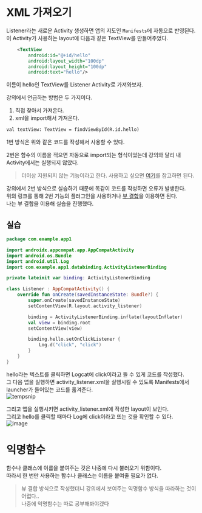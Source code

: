 # XML 가져오기

Listener라는 새로운 Activity 생성하면 앱의 지도인 `Manifests`에 자동으로 반영된다.  
이 Activity가 사용하는 layout에 다음과 같은 TextView를 만들어주었다.

```xml
    <TextView
        android:id="@+id/hello"
        android:layout_width="100dp"
        android:layout_height="100dp"
        android:text="hello"/>
```
이름이 hello인 TextView를 Listener Activity로 가져와보자. 

강의에서 언급하는 방법은 두 가지이다.
1) 직접 찾아서 가져온다.
2) xml을 import해서 가져온다.

```xml
val textView: TextView = findViewById(R.id.hello)
```
1번 방식은 위와 같은 코드를 작성해서 사용할 수 있다.

2번은 함수의 이름을 적으면 자동으로 import되는 형식이었는데 강의와 달리 내 Activity에서는 실행되지 않았다.
> 더이상 지원되지 않는 기능이라고 한다. 사용하고 싶으면 [여기](https://blog.naver.com/oklmg/222154501486)를 참고하면 된다.

강의에서 2번 방식으로 실습하기 때문에 똑같이 코드를 작성하면 오류가 발생한다.  
위의 링크를 통해 2번 기능의 플러그인을 사용하거나 [뷰 결합](https://sudaltokki.tistory.com/9)을 이용하면 된다.  
나는 뷰 결합을 이용해 실습을 진행했다.  

## 실습
```kotlin
package com.example.app1

import androidx.appcompat.app.AppCompatActivity
import android.os.Bundle
import android.util.Log
import com.example.app1.databinding.ActivityListenerBinding

private lateinit var binding: ActivityListenerBinding

class Listener : AppCompatActivity() {
    override fun onCreate(savedInstanceState: Bundle?) {
        super.onCreate(savedInstanceState)
        setContentView(R.layout.activity_listener)

        binding = ActivityListenerBinding.inflate(layoutInflater)
        val view = binding.root
        setContentView(view)

        binding.hello.setOnClickListener {
            Log.d("click", "click")
        }
    }
}
```
hello라는 텍스트를 클릭하면 Logcat에 click이라고 뜰 수 있게 코드를 작성했다.   
그 다음 앱을 실행하면 activity_listener.xml을 실행시킬 수 있도록 Manifests에서 launcher가 들어있는 코드를 옮겨준다.  
![tempsnip](https://user-images.githubusercontent.com/86659995/130360043-0027eb62-e2ed-4a37-bd72-d12f064c4c3a.png)

그리고 앱을 실행시키면 activity_listener.xml에 작성한 layout이 보인다.  
그리고 hello를 클릭할 때마다 Log에 click이라고 뜨는 것을 확인할 수 있다.  
![image](https://user-images.githubusercontent.com/86659995/130359952-62205a46-6016-4adf-8372-6ff53c0f5cfd.png)

# 익명함수
함수나 클래스에 이름을 붙여주는 것은 나중에 다시 불러오기 위함이다.  
따라서 한 번만 사용하는 함수나 클래스는 이름을 붙여줄 필요가 없다.  

> 뷰 결합 방식으로 작성했더니 강의에서 보여주는 익명함수 방식을 따라하는 것이 어렵다..   
> 나중에 익명함수는 따로 공부해봐야겠다
